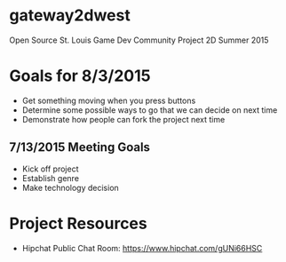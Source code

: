 # gateway2dwest
Open Source St. Louis Game Dev Community Project 2D Summer 2015

# Goals for 8/3/2015
* Get something moving when you press buttons
* Determine some possible ways to go that we can decide on next time
* Demonstrate how people can fork the project next time

## 7/13/2015 Meeting Goals
* Kick off project
* Establish genre
* Make technology decision

# Project Resources
* Hipchat Public Chat Room: https://www.hipchat.com/gUNi66HSC


